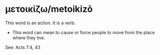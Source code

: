 # μετοικίζω/metoikizō
This word is an action. It is a verb.
* This word can mean to cause or force people to move from the place where they live.

See: Acts 7:4, 43
